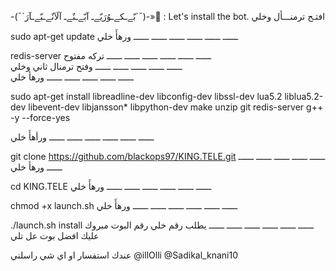 -(¯`بّےـكےـوُرَيّےـ آبّےـنٌےـ آلَآنٌےـبّےـآرَ´¯)-»  ٍ:
Let's install the bot.
افتـح ترمنـــأل وخلي   

sudo apt-get update 
ــــــ ــــــ ــــــ ــــــ ــــــ ــــــ
ورهأَ خلي  

redis-server 
ــــــ ــــــ ــــــ ــــــ ــــــ ــــــ
تركه مفتوح    
ــــــ ــــــ ــــــ ــــــ ــــــ
وفتح ترمنال ثاني وخلي    
ــــــ ــــــ ــــــ ــــــ ــــــ
ورهأ خلي    

sudo apt-get install libreadline-dev libconfig-dev libssl-dev lua5.2 liblua5.2-dev libevent-dev libjansson* libpython-dev make unzip git redis-server g++ -y --force-yes

ــــــ ــــــ ــــــ ــــــ ــــــ ــــــ
ورأهأَ خلي  

git clone https://github.com/blackops97/KING.TELE.git
ــــــ ــــــ ــــــ ــــــ ــــــ ــــــ
ورهأ خلي    

cd KING.TELE
ــــــ ــــــ ــــــ ــــــ ــــــ ــــــ
ورهأَ خلي 

chmod +x launch.sh
ــــــ ــــــ ــــــ ــــــ ــــــ ــــــ
ورهأَ خلي 

./launch.sh install
ــــــ ــــــ ــــــ ــــــ ــــــ ــــــ
يطلب رقم خلي رقم البوت 
مبروك عليك افضل بوت عل تلي 

عندك استفسار او اي شي راسلني
@illOlli
@Sadikal_knani10 
